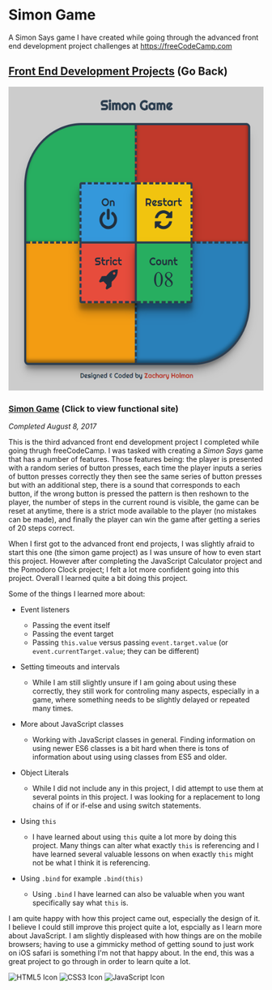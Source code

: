 # Simon Game
A Simon Says game I have created while going through the advanced front end development project challenges at https://freeCodeCamp.com

## [Front End Development Projects](https://github.com/Squibs/freeCodeCamp/tree/master/Front%20End%20Development%20Certification#simon-game) (Go Back)
 
<a href="https://squibs.github.io/simon-game/" target="_blank"><img src="img/screenshot-simon-game.png" height="600" alt="Screenshot of my Simon Game project / website"/></a>

### [Simon Game](https://squibs.github.io/simon-game/) (Click to view functional site)

<em>Completed August 8, 2017</em>

This is the third advanced front end development project I completed while going thrugh freeCodeCamp. I was tasked with creating a <em>Simon Says</em> game that has a number of features. Those features being: the player is presented with a random series of button presses, each time the player inputs a series of button presses correctly they then see the same series of button presses but with an additional step, there is a sound that corresponds to each button, if the wrong button is pressed the pattern is then reshown to the player, the number of steps in the current round is visible, the game can be reset at anytime, there is a strict mode available to the player (no mistakes can be made), and finally the player can win the game after getting a series of 20 steps correct.

When I first got to the advanced front end projects, I was slightly afraid to start this one (the simon game project) as I was unsure of how to even start this project. However after completing the JavaScript Calculator project and the Pomodoro Clock project; I felt a lot more confident going into this project. Overall I learned quite a bit doing this project.

Some of the things I learned more about:

- Event listeners
	- Passing the event itself
	- Passing the event target
	- Passing ```this.value``` versus passing ```event.target.value``` (or ```event.currentTarget.value```; they can be different)

- Setting timeouts and intervals
	- While I am still slightly unsure if I am going about using these correctly, they still work for controling many aspects, especially in a game, where something needs to be slightly delayed or repeated many times.

- More about JavaScript classes
	- Working with JavaScript classes in general. Finding information on using newer ES6 classes is a bit hard when there is tons of information about using using classes from ES5 and older.

- Object Literals
	- While I did not include any in this project, I did attempt to use them at several points in this project. I was looking for a replacement to long chains of if or if-else and using switch statements.

- Using ```this```
	- I have learned about using ```this``` quite a lot more by doing this project. Many things can alter what exactly ```this``` is  referencing and I have learned several valuable lessons on when exactly ```this``` might not be what I think it is referencing.

- Using ```.bind``` for example ```.bind(this)```
	- Using ```.bind``` I have learned can also be valuable when you want specifically say what ```this``` is.

I am quite happy with how this project came out, especially the design of it. I believe I could still improve this project quite a lot, espcially as I learn more about JavaScript. I am slightly displeased with how things are on the mobile browsers; having to use a gimmicky method of getting sound to just work on iOS safari is something I'm not that happy about. In the end, this was a great project to go through in order to learn quite a lot.

<img src="https://cdn.rawgit.com/Squibs/Squibs.github.io/1bdd9917/img/icon-html5.svg" height="40" alt="HTML5 Icon"/>   <img src="https://cdn.rawgit.com/Squibs/Squibs.github.io/1bdd9917/img/icon-css3.svg" height="40" alt="CSS3 Icon"/>     <img src="https://cdn.rawgit.com/Squibs/Squibs.github.io/master/img/icon-javascript.svg" height="40" alt="JavaScript Icon"/>